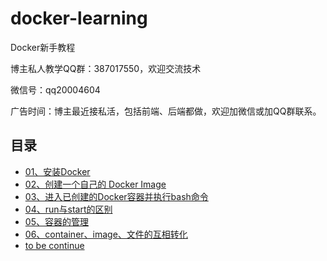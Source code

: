 # docker-learning

Docker新手教程

博主私人教学QQ群：387017550，欢迎交流技术

微信号：qq20004604

广告时间：博主最近接私活，包括前端、后端都做，欢迎加微信或加QQ群联系。

## 目录

* <a href="https://github.com/qq20004604/docker-learning/blob/master/01%E3%80%81%E5%AE%89%E8%A3%85Docker.md">01、安装Docker</a>
* <a href="https://github.com/qq20004604/docker-learning/blob/master/02%E3%80%81%E5%88%9B%E5%BB%BA%E4%B8%80%E4%B8%AA%E8%87%AA%E5%B7%B1%E7%9A%84%20Docker%20Image.md">02、创建一个自己的 Docker Image</a>
* <a href="https://github.com/qq20004604/docker-learning/blob/master/03%E3%80%81%E8%BF%9B%E5%85%A5%E5%B7%B2%E5%88%9B%E5%BB%BA%E7%9A%84Docker%E5%AE%B9%E5%99%A8%E5%B9%B6%E8%BF%90%E8%A1%8Cshell.md">03、进入已创建的Docker容器并执行bash命令</a>
* <a href="https://github.com/qq20004604/docker-learning/blob/master/04%E3%80%81run%E4%B8%8Estart%E7%9A%84%E5%8C%BA%E5%88%AB.md">04、run与start的区别</a>
* <a href="https://github.com/qq20004604/docker-learning/blob/master/05%E3%80%81%E5%AE%B9%E5%99%A8%E7%9A%84%E7%AE%A1%E7%90%86.md">05、容器的管理</a>
* <a href="https://github.com/qq20004604/docker-learning/blob/master/06%E3%80%81container%E3%80%81image%E3%80%81%E6%96%87%E4%BB%B6%E7%9A%84%E4%BA%92%E7%9B%B8%E8%BD%AC%E5%8C%96.md">06、container、image、文件的互相转化</a>
* <a href="https://github.com/qq20004604">to be continue</a>


